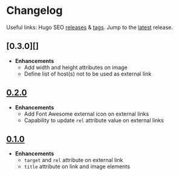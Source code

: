 # Changelog

Useful links: Hugo SEO [releases][] & [tags][]. Jump to the [latest][] release.

## [0.3.0][]

- **Enhancements**
  - Add width and height attributes on image
  - Define list of host(s) not to be used as external link

## [0.2.0][]

- **Enhancements**
  - Add Font Awesome external icon on external links
  - Capability to update `rel` attribute value on external links

## [0.1.0][]

- **Enhancements**
  - `target` and `rel` attribute on external link
  - `title` attribute on link and image elements

[0.1.0]: https://github.com/trunkcode/hugo-seo/releases/v0.1.0
[0.2.0]: https://github.com/trunkcode/hugo-seo/releases/v0.2.0
[latest]: https://github.com/trunkcode/hugo-seo/releases/latest
[releases]: https://github.com/trunkcode/hugo-seo/releases
[tags]: https://github.com/trunkcode/hugo-seo/tags
